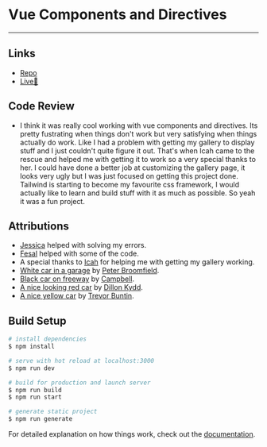 # Vue Components and Directives 
---

## Links
- [Repo](https://github.com/Raj-Hunjan/cpnt200-a4)
- [Live🎉](https://festive-lamarr-ac0af8.netlify.app/)

## Code Review
- I think it was really cool working with vue components and directives. Its pretty fustrating when things don't work but very satisfying when things actually do work. Like I had a problem with getting my gallery to display stuff and I just couldn't quite figure it out. That's when Icah came to the rescue and helped me with getting it to work so a very special thanks to her. I could have done a better job at customizing the gallery page, it looks very ugly but I was just focused on getting this project done. Tailwind is starting to become my favourite css framework, I would actually like to learn and build stuff with it as much as possible. So yeah it was a fun project.


## Attributions
- [Jessica](https://github.com/Enyorose) helped with solving my errors.
- [Fesal](https://github.com/FesalBadday) helped with some of the code.
- A special thanks to [Icah](https://github.com/Icahpv) for helping me with getting my gallery working.
- [White car in a garage](https://unsplash.com/photos/m3m-lnR90uM) by [Peter Broomfield](https://unsplash.com/@peterbroomfield).
- [Black car on freeway](https://unsplash.com/photos/3ZUsNJhi_Ik) by [Campbell](https://unsplash.com/@campful).
- [A nice looking red car](https://unsplash.com/photos/SHXCj2Syo7c) by [Dillon Kydd](https://unsplash.com/@kyddvisuals).
- [A nice yellow car](https://unsplash.com/photos/zNLmojzLlKA) by [Trevor Buntin](https://unsplash.com/@detroitmetro).

## Build Setup

```bash
# install dependencies
$ npm install

# serve with hot reload at localhost:3000
$ npm run dev

# build for production and launch server
$ npm run build
$ npm run start

# generate static project
$ npm run generate
```

For detailed explanation on how things work, check out the [documentation](https://nuxtjs.org).